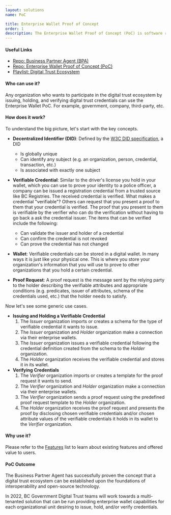 ```yaml
---
layout: solutions
name: PoC

title: Enterprise Wallet Proof of Concept
order: 1
description: The Enterprise Wallet Proof of Concept (PoC) is software run by an organization for issuing, holding, and verifying digital trust credentials. With the Enterprise Wallet PoC, which is Powered by the Hyperledger Labs Business Partner Agent project, organizations can share and receive proofs that are secure and verifiable.
---
```

#### **Useful Links**

- [Repo: Business Partner Agent (BPA)](https://github.com/hyperledger-labs/business-partner-agent)
- [Repo: Enterprise Wallet Proof of Concept (PoC)](https://github.com/bcgov/b2b-credential-manager)
- [Playlist: Digital Trust Ecosystem](https://youtube.com/playlist?list=PL9CV_8JBQHiooHv05idOTrR2eBAJM89LX)

#### **Who can use it?**

Any organization who wants to participate in the digital trust ecosystem by issuing, holding, and verifying digital trust credentials can use the Enterprise Wallet PoC. For example, government, company, third-party, etc.

#### **How does it work?**

To understand the big picture, let's start with the key concepts.

- **Decentralized Identifier (DID)**: Defined by the [W3C DID specification](https://www.w3.org/TR/did-core/), a DID
  - Is globally unique
  - Can identify any subject (e.g. an organization, person, credential, transaction, etc.)
  - Is associated with exactly one subject

- **Verifiable Credential**: Similar to the driver's license you hold in your wallet, which you can use to prove your identity to a police officer, a company can be issued a registration credential from a trusted source like BC Registries. The received credential is verified. What makes a credential "verifiable"? Others can request that you present a proof to them that your credential is verified. The proof that you present to them is verifiable by the verifier who can do the verification without having to go back a ask the credential issuer. The items that can be verified include the following:
  - Can validate the issuer and holder of a credential
  - Can confirm the credential is not revoked
  - Can prove the credential has not changed

- **Wallet**: Verifiable credentials can be stored in a digital wallet. In many ways it is just like your physical one. This is where you store your organization's information that you will use to prove to other organizations that you hold a certain credential.
  
- **Proof Request**: A proof request is the message sent by the relying party to the holder describing the verifiable attributes and appropriate conditions (e.g. predicates, issuer of attributes, schema of the credentials used, etc.) that the holder needs to satisfy.

Now let's see some generic use cases.

- **Issuing and Holding a Verifiable Credential**
  1. The *Issuer* organization imports or creates  a schema for the type of verifiable credential it wants to issue.
  2. The *Issuer* organization and *Holder* organization make a connection via their enterprise wallets.
  3. The *Issuer* organization issues a verifiable credential following the credential definition created from the schema to the *Holder* organization.
  4. The *Holder* organization receives the verifiable credential and stores it in its wallet.
- **Verifying Credentials**
  1. The *Verifier* organization imports or creates  a template for the proof request it wants to send.
  2. The *Verifier* organization and *Holder* organization make a connection via their enterprise wallets.
  3. The *Verifier* organization sends a proof request using the predefined proof request template to the *Holder* organization.
  4. The *Holder* organization receives the proof request and presents the proof by disclosing chosen verifiable credentials and/or chosen attribute values of the verifiable credentials it holds in its wallet to the *Verifier* organization.

#### **Why use it?**
Please refer to the [Features](https://github.com/bcgov/mines-digital-trust/wiki/Features) list to learn about existing features and offered value to users.

#### **PoC Outcome**
The Business Partner Agent has successfully proven the concept that a digital trust ecosystem can be established upon the foundations of interoperability and open-source technology.

In 2022, BC Government Digital Trust teams will work towards a multi-tenanted solution that can be run providing enterprise wallet capabilities for each organizational unit desiring to issue, hold, and/or verify credentials.
